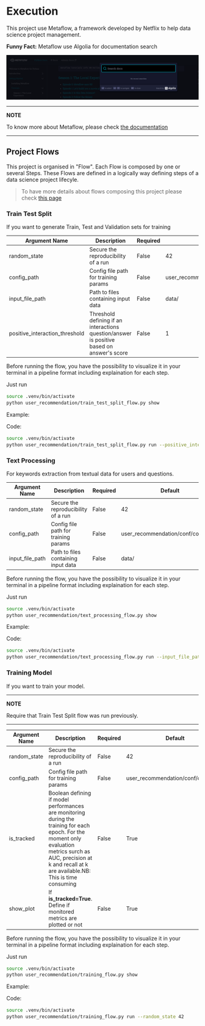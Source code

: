 # Execution


This project use Metaflow, a framework developed by Netflix to help data science project management.

**Funny Fact:** Metaflow use Algolia for documentation search

![Metaflow Search](algolia_search.png)

---
**NOTE**

To know more about Metaflow, please check [the documentation](https://docs.metaflow.org/)

---

## Project Flows

This project is organised in "Flow". Each Flow is composed by one or several Steps.
These Flows are defined in a logically way defining steps of a data science project lifecyle.

> To have more details about flows composing this project please check [this page](./flows.md)


### Train Test Split

If you want to generate Train, Test and Validation sets for training


| Argument Name                      | Description                                                                               | Required | Default                             |
|--------------------------------|-------------------------------------------------------------------------------------------|----------|-------------------------------------|
| random_state                   | Secure the reproducibility of a run                                                       | False    | 42                                  |
| config_path                    | Config file path for training params                                                      | False    | user_recommendation/conf/config.yml |
| input_file_path                | Path to files containing input data                                                       | False    | data/                               |
| positive_interaction_threshold | Threshold defining if an interactions question/answer is positive based on answer's score | False    | 1                                   |

Before running the flow, you have the possibility to visualize it in your terminal in a pipeline format including explaination for each step.

Just run

```bash
source .venv/bin/activate
python user_recommendation/train_test_split_flow.py show
```


Example:

Code:
```bash
source .venv/bin/activate
python user_recommendation/train_test_split_flow.py run --positive_interaction_threshold 1
```

### Text Processing

For keywords extraction from textual data for users and questions.


| Argument Name                      | Description                                                                               | Required | Default                             |
|--------------------------------|-------------------------------------------------------------------------------------------|----------|-------------------------------------|
| random_state                   | Secure the reproducibility of a run                                                       | False    | 42                                  |
| config_path                    | Config file path for training params                                                      | False    | user_recommendation/conf/config.yml |
| input_file_path                | Path to files containing input data                                                       | False    | data/                               |


Before running the flow, you have the possibility to visualize it in your terminal in a pipeline format including explaination for each step.

Just run

```bash
source .venv/bin/activate
python user_recommendation/text_processing_flow.py show
```

Example:

Code:
```bash
source .venv/bin/activate
python user_recommendation/text_processing_flow.py run --input_file_path data/
```

### Training Model


If you want to train your model.

---
**NOTE**

Require that Train Test Split flow was run previously.

---


| Argument Name    | Description                                                                                                                                                                                                             | Required | Default                             |
|--------------|-------------------------------------------------------------------------------------------------------------------------------------------------------------------------------------------------------------------------|----------|-------------------------------------|
| random_state | Secure the reproducibility of a run                                                                                                                                                                                     | False    | 42                                  |
| config_path  | Config file path for training params                                                                                                                                                                                    | False    | user_recommendation/conf/config.yml |
| is_tracked   | Boolean defining if model performances are monitoring during the training for each epoch.  For the moment only evaluation metrics surch as AUC, precision at k and recall at k are available.NB: This is time consuming | False    | True                                |
| show_plot    | If **is_tracked=True**. Define if monitored metrics are plotted or not                                                                                                                                                  | False    | True                                |

Before running the flow, you have the possibility to visualize it in your terminal in a pipeline format including explaination for each step.

Just run

```bash
source .venv/bin/activate
python user_recommendation/training_flow.py show
```

Example:

Code:

```bash
source .venv/bin/activate
python user_recommendation/training_flow.py run --random_state 42
```
